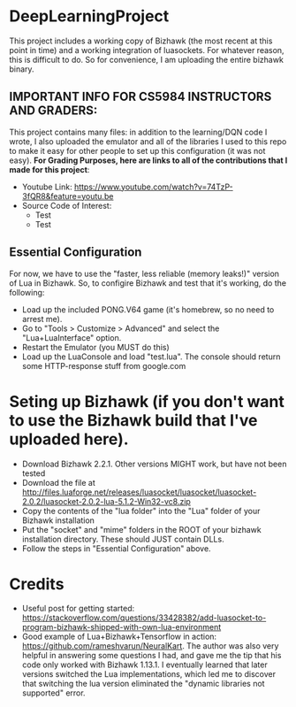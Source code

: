 # DeepLearningProject
This project includes a working copy of Bizhawk (the most recent at this point in time) and a working integration of luasockets. For whatever reason, this is difficult to do. So for convenience, I am uploading the entire bizhawk binary.

## IMPORTANT INFO FOR CS5984 INSTRUCTORS AND GRADERS:
This project contains many files: in addition to the learning/DQN code I wrote, I also uploaded the emulator and all of the libraries I used to this repo to make it easy for other people to set up this configuration (it was not easy). **For Grading Purposes, here are links to all of the contributions that I made for this project**:
- Youtube Link: https://www.youtube.com/watch?v=74TzP-3fQR8&feature=youtu.be
- Source Code of Interest:
    - Test
    - Test


## Essential Configuration
For now, we have to use the "faster, less reliable (memory leaks!)" version of Lua in Bizhawk. So, to configire Bizhawk and test that it's working, do the following:
- Load up the included PONG.V64 game (it's homebrew, so no need to arrest me).
- Go to "Tools > Customize > Advanced" and select the "Lua+LuaInterface" option.
- Restart the Emulator (you MUST do this)
- Load up the LuaConsole and load "test.lua". The console should return some HTTP-response stuff from google.com

# Seting up Bizhawk (if you don't want to use the Bizhawk build that I've uploaded here).
- Download Bizhawk 2.2.1. Other versions MIGHT work, but have not been tested
- Download the file at http://files.luaforge.net/releases/luasocket/luasocket/luasocket-2.0.2/luasocket-2.0.2-lua-5.1.2-Win32-vc8.zip
- Copy the contents of the "lua folder" into the "Lua" folder of your Bizhawk installation
- Put the "socket" and "mime" folders in the ROOT of your bizhawk installation directory. These should JUST contain DLLs.
- Follow the steps in "Essential Configuration" above.

# Credits
- Useful post for getting started: https://stackoverflow.com/questions/33428382/add-luasocket-to-program-bizhawk-shipped-with-own-lua-environment
- Good example of Lua+Bizhawk+Tensorflow in action: https://github.com/rameshvarun/NeuralKart. The author was also very helpful in answering some questions I had, and gave me the tip that his code only worked with Bizhawk 1.13.1. I eventually learned that later versions switched the Lua implementations, which led me to discover that switching the lua version eliminated the "dynamic libraries not supported" error.
